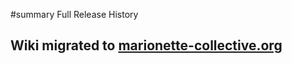 ﻿#summary Full Release History

## Wiki migrated to [marionette-collective.org](http://marionette-collective.org/releasenotes.html) ##
